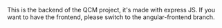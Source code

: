This is the backend of the QCM project, it's made with express JS.
If you want to have the frontend, please switch to the angular-frontend branch.

